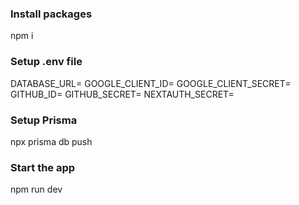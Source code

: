 

### Install packages


npm i


### Setup .env file

DATABASE_URL=
GOOGLE_CLIENT_ID=
GOOGLE_CLIENT_SECRET=
GITHUB_ID=
GITHUB_SECRET=
NEXTAUTH_SECRET=


### Setup Prisma

npx prisma db push


### Start the app

npm run dev


